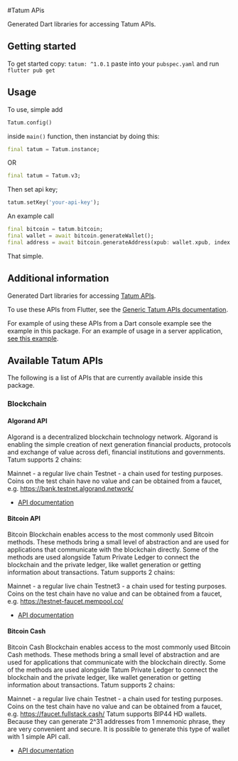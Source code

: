 <!--
This README describes the package. If you publish this package to pub.dev,
this README's contents appear on the landing page for your package.

For information about how to write a good package README, see the guide for
[writing package pages](https://dart.dev/guides/libraries/writing-package-pages).

For general information about developing packages, see the Dart guide for
[creating packages](https://dart.dev/guides/libraries/create-library-packages)
and the Flutter guide for
[developing packages and plugins](https://flutter.dev/developing-packages).
-->

#Tatum APis

Generated Dart libraries for accessing Tatum APIs.

## Getting started

To get started copy: `tatum: ^1.0.1` paste into your `pubspec.yaml` and run `flutter pub get`

## Usage

To use, simple add

```dart
Tatum.config()
```
inside `main()` function, then instanciat by doing this:

```dart
final tatum = Tatum.instance;
```
OR
```dart
final tatum = Tatum.v3;
```
Then set api key;
```dart
tatum.setKey('your-api-key');
```
An example call
```dart
final bitcoin = tatum.bitcoin;
final wallet = await bitcoin.generateWallet();
final address = await bitcoin.generateAddress(xpub: wallet.xpub, index: 1);
```
That simple.

## Additional information

Generated Dart libraries for accessing
[Tatum APIs](https://docs.tatum.io/).

To use these APIs from Flutter, see the
[Generic Tatum APIs documentation](https://apidoc.tatum.io/).

For example of using these APIs from a Dart console example see the example in
this package. For an example of usage in a server application,
[see this example](https://github.com/samuelezedi/tatum-dart/tree/main/example).

## Available Tatum APIs

The following is a list of APIs that are currently available inside this
package.

### Blockchain

#### Algorand API

Algorand is a decentralized blockchain technology network. Algorand is enabling the simple creation of next generation financial products, protocols and exchange of value across defi, financial institutions and governments.
Tatum supports 2 chains:

Mainnet - a regular live chain
Testnet - a chain used for testing purposes. Coins on the test chain have no value and can be obtained from a faucet, e.g. https://bank.testnet.algorand.network/

- [API documentation](https://apidoc.tatum.io/tag/Algorand)

#### Bitcoin API

Bitcoin Blockchain enables access to the most commonly used Bitcoin methods. These methods bring a small level of abstraction and are used for applications that communicate with the blockchain directly. Some of the methods are used alongside Tatum Private Ledger to connect the blockchain and the private ledger, like wallet generation or getting information about transactions.
Tatum supports 2 chains:

Mainnet - a regular live chain
Testnet3 - a chain used for testing purposes. Coins on the test chain have no value and can be obtained from a faucet, e.g. https://testnet-faucet.mempool.co/

- [API documentation](https://apidoc.tatum.io/tag/Bitcoin)

#### Bitcoin Cash

Bitcoin Cash Blockchain enables access to the most commonly used Bitcoin Cash methods. These methods bring a small level of abstraction and are used for applications that communicate with the blockchain directly. Some of the methods are used alongside Tatum Private Ledger to connect the blockchain and the private ledger, like wallet generation or getting information about transactions.
Tatum supports 2 chains:

Mainnet - a regular live chain
Testnet - a chain used for testing purposes. Coins on the test chain have no value and can be obtained from a faucet, e.g. https://faucet.fullstack.cash/
Tatum supports BIP44 HD wallets. Because they can generate 2^31 addresses from 1 mnemonic phrase, they are very convenient and secure. It is possible to generate this type of wallet with 1 simple API call.

- [API documentation](https://apidoc.tatum.io/tag/Bitcoin-Cash)